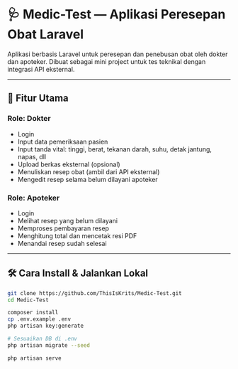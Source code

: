 # 🩺 Medic-Test — Aplikasi Peresepan Obat Laravel

Aplikasi berbasis Laravel untuk peresepan dan penebusan obat oleh dokter dan apoteker. Dibuat sebagai mini project untuk tes teknikal dengan integrasi API eksternal.

---

## 🚀 Fitur Utama

### Role: Dokter
- Login
- Input data pemeriksaan pasien
- Input tanda vital: tinggi, berat, tekanan darah, suhu, detak jantung, napas, dll
- Upload berkas eksternal (opsional)
- Menuliskan resep obat (ambil dari API eksternal)
- Mengedit resep selama belum dilayani apoteker

### Role: Apoteker
- Login
- Melihat resep yang belum dilayani
- Memproses pembayaran resep
- Menghitung total dan mencetak resi PDF
- Menandai resep sudah selesai

---

## 🛠️ Cara Install & Jalankan Lokal

```bash
git clone https://github.com/ThisIsKrits/Medic-Test.git
cd Medic-Test

composer install
cp .env.example .env
php artisan key:generate

# Sesuaikan DB di .env
php artisan migrate --seed

php artisan serve
